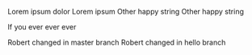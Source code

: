 Lorem ipsum
dolor
Lorem ipsum
Other happy string
Other happy string

If you ever ever ever

Robert changed in master branch
Robert changed in hello branch
